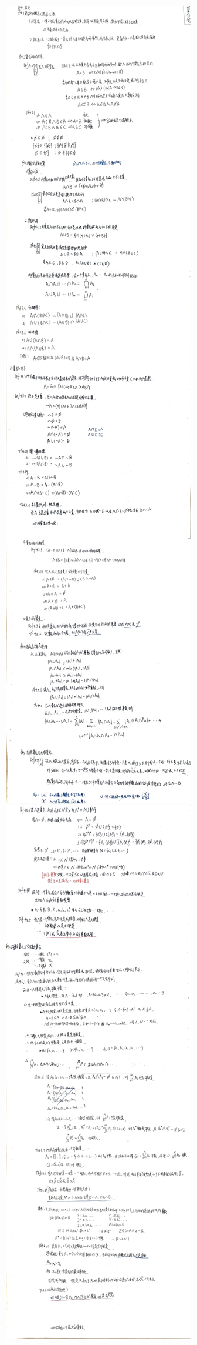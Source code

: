 ![](image/IMG_20230303_141534.jpg)
![](image/IMG_20230303_141542.jpg)
![](image/IMG_20230303_141621.jpg)
![](image/IMG_20230303_141627.jpg)
![](image/IMG_20230303_141704.jpg)
